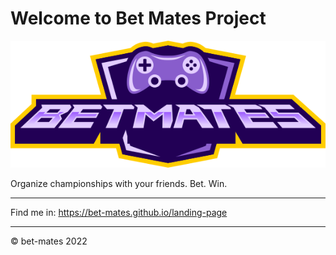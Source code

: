 # Welcome to Bet Mates Project

![Bet Mates Logo](/public/bet-mates.webp)

Organize championships with your friends. Bet. Win.

---
Find me in: https://bet-mates.github.io/landing-page

---
&copy; bet-mates 2022
